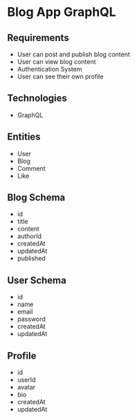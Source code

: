 # Blog App GraphQL

## Requirements

- User can post and publish blog content
- User can view blog content
- Authentication System
- User can see their own profile

## Technologies

- GraphQL

## Entities

- User
- Blog
- Comment
- Like

## Blog Schema

- id
- title
- content
- authorId
- createdAt
- updatedAt
- published

## User Schema

- id
- name
- email
- password
- createdAt
- updatedAt

## Profile

- id
- userId
- avatar
- bio
- createdAt
- updatedAt
